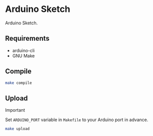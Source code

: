 # Arduino Sketch

Arduino Sketch.


## Requirements
- arduino-cli
- GNU Make

## Compile

```bash
make compile
```

## Upload

> [!IMPORTANT]
> Set `ARDUINO_PORT` variable in `Makefile` to your Arduino port in advance.

```bash
make upload
```

